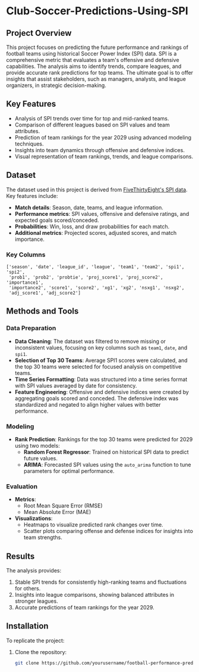 # Club-Soccer-Predictions-Using-SPI

## Project Overview
This project focuses on predicting the future performance and rankings of football teams using historical Soccer Power Index (SPI) data. SPI is a comprehensive metric that evaluates a team's offensive and defensive capabilities. The analysis aims to identify trends, compare leagues, and provide accurate rank predictions for top teams. The ultimate goal is to offer insights that assist stakeholders, such as managers, analysts, and league organizers, in strategic decision-making.

## Key Features
- Analysis of SPI trends over time for top and mid-ranked teams.
- Comparison of different leagues based on SPI values and team attributes.
- Prediction of team rankings for the year 2029 using advanced modeling techniques.
- Insights into team dynamics through offensive and defensive indices.
- Visual representation of team rankings, trends, and league comparisons.

## Dataset
The dataset used in this project is derived from [FiveThirtyEight's SPI data](https://github.com/fivethirtyeight/data/tree/master/soccer-spi). Key features include:
- **Match details**: Season, date, teams, and league information.
- **Performance metrics**: SPI values, offensive and defensive ratings, and expected goals scored/conceded.
- **Probabilities**: Win, loss, and draw probabilities for each match.
- **Additional metrics**: Projected scores, adjusted scores, and match importance.

### Key Columns
```plaintext
['season', 'date', 'league_id', 'league', 'team1', 'team2', 'spi1', 'spi2',
 'prob1', 'prob2', 'probtie', 'proj_score1', 'proj_score2', 'importance1', 
 'importance2', 'score1', 'score2', 'xg1', 'xg2', 'nsxg1', 'nsxg2', 
 'adj_score1', 'adj_score2']
```

## Methods and Tools
### Data Preparation
- **Data Cleaning**: The dataset was filtered to remove missing or inconsistent values, focusing on key columns such as `team1`, `date`, and `spi1`.
- **Selection of Top 30 Teams**: Average SPI1 scores were calculated, and the top 30 teams were selected for focused analysis on competitive teams.
- **Time Series Formatting**: Data was structured into a time series format with SPI values averaged by date for consistency.
- **Feature Engineering**: Offensive and defensive indices were created by aggregating goals scored and conceded. The defensive index was standardized and negated to align higher values with better performance.

### Modeling
- **Rank Prediction**: Rankings for the top 30 teams were predicted for 2029 using two models:
  - **Random Forest Regressor**: Trained on historical SPI data to predict future values.
  - **ARIMA**: Forecasted SPI values using the `auto_arima` function to tune parameters for optimal performance.

### Evaluation
- **Metrics**:
  - Root Mean Square Error (RMSE)
  - Mean Absolute Error (MAE)
- **Visualizations**:
  - Heatmaps to visualize predicted rank changes over time.
  - Scatter plots comparing offense and defense indices for insights into team strengths.

## Results
The analysis provides:
1. Stable SPI trends for consistently high-ranking teams and fluctuations for others.
2. Insights into league comparisons, showing balanced attributes in stronger leagues.
3. Accurate predictions of team rankings for the year 2029.

## Installation
To replicate the project:
1. Clone the repository:
   ```bash
   git clone https://github.com/yourusername/football-performance-prediction.git
   ```
